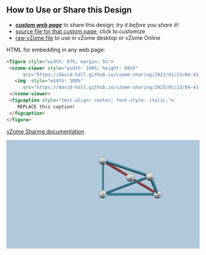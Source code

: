 
## How to Use or Share this Design

 - [***custom web page***][post] to share this design; *try it before you share it!*
 - [source file for that custom page][source]; click to customize
 - [raw vZome file][raw] to use in vZome desktop or vZome Online
 
 HTML for embedding in any web page:
 ```html
<figure style="width: 87%; margin: 5%">
  <vzome-viewer style="width: 100%; height: 60vh"
       src="https://david-hall.github.io/vzome-sharing/2023/01/13/04-41-38-zome-tetra-52/zome-tetra-52.vZome" >
    <img  style="width: 100%"
       src="https://david-hall.github.io/vzome-sharing/2023/01/13/04-41-38-zome-tetra-52/zome-tetra-52.png" >
  </vzome-viewer>
  <figcaption style="text-align: center; font-style: italic;">
     REPLACE this caption!
  </figcaption>
</figure>
 ```

[vZome Sharing documentation](https://vzome.github.io/vzome/sharing.html#how-it-works)

![Image](<zome-tetra-52.png>)


[post]: <https://david-hall.github.io/vzome-sharing/2023/01/13/zome-tetra-52-04-41-38.html>
[source]: <https://github.com/david-hall/vzome-sharing/edit/main/_posts/2023-01-13-zome-tetra-52-04-41-38.md>
[raw]: <https://raw.githubusercontent.com/david-hall/vzome-sharing/main/2023/01/13/04-41-38-zome-tetra-52/zome-tetra-52.vZome>